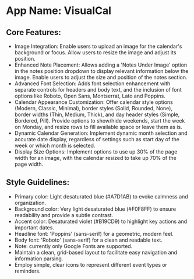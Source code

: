 # **App Name**: VisualCal

## Core Features:

- Image Integration: Enable users to upload an image for the calendar's background or focus.  Allow users to resize the image and adjust its position.
- Enhanced Note Placement: Allows adding a 'Notes Under Image' option in the notes position dropdown to display relevant information below the image. Enable users to adjust the size and position of the notes section.
- Advanced Font Selection: Adds font selection enhancement with separate controls for headers and body text, and the inclusion of font options like Roboto, Open Sans, Montserrat, Lato and Poppins.
- Calendar Appearance Customization: Offer calendar style options (Modern, Classic, Minimal), border styles (Solid, Rounded, None), border widths (Thin, Medium, Thick), and day header styles (Simple, Bordered, Pill). Provide options to show/hide weekends, start the week on Monday, and resize rows to fill available space or leave them as is.
- Dynamic Calendar Generation: Implement dynamic month selection and accurate date display, regardless of settings such as start day of the week or which month is selected.
- Display Size Options: Implement options to use up 30% of the page width for an image, with the calendar resized to take up 70% of the page width.

## Style Guidelines:

- Primary color: Light desaturated blue (#A7D1AB) to evoke calmness and organization.
- Background color: Very light desaturated blue (#F0F8FF) to ensure readability and provide a subtle contrast.
- Accent color: Desaturated violet (#B19CD9) to highlight key actions and important dates.
- Headline font: 'Poppins' (sans-serif) for a geometric, modern feel.
- Body font: 'Roboto' (sans-serif) for a clean and readable text.
- Note: currently only Google Fonts are supported.
- Maintain a clean, grid-based layout to facilitate easy navigation and information parsing.
- Employ simple, clear icons to represent different event types or reminders.